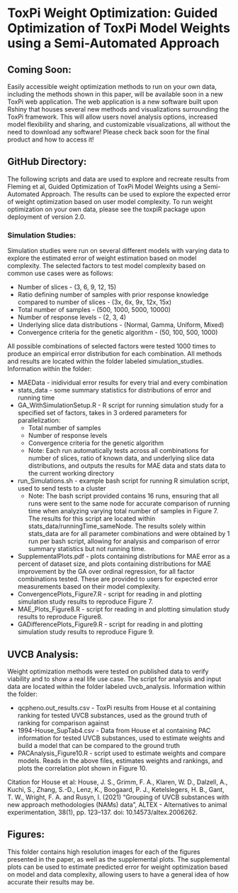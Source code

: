 # ToxPi Weight Optimization: Guided Optimization of ToxPi Model Weights using a Semi-Automated Approach  

## **Coming Soon:**  
Easily accessible weight optimization methods to run on your own data, including the methods shown in this paper, will be available soon in a new ToxPi web application. The web application is a new software built upon Rshiny that houses several new methods and visualizations surrounding the ToxPi framework. This will allow users novel analysis options, increased model flexibility and sharing, and customizable visualizations, all without the need to download any software! Please check back soon for the final product and how to access it!  

## **GitHub Directory:**  
The following scripts and data are used to explore and recreate results from Fleming et al, Guided Optimization of ToxPi Model Weights using a Semi-Automated Approach. The results can be used to explore the expected error of weight optimization based on user model complexity. To run weight optimization on your own data, please see the toxpiR package upon deployment of version 2.0.  

### **Simulation Studies:**    
Simulation studies were run on several different models with varying data to explore the estimated error of weight estimation based on model complexity. The selected factors to test model complexity based on common use cases were as follows:  
* Number of slices - (3, 6, 9, 12, 15)  
* Ratio defining number of samples with prior response knowledge compared to number of slices - (3x, 6x, 9x, 12x, 15x)  
* Total number of samples - (500, 1000, 5000, 10000)  
* Number of response levels - (2, 3, 4)  
* Underlying slice data distributions - (Normal, Gamma, Uniform, Mixed)  
* Convergence criteria for the genetic algorithm - (50, 100, 500, 1000)

All possible combinations of selected factors were tested 1000 times to produce an empirical error distribution for each combination. All methods and results are located within the folder labeled simulation_studies. Information within the folder:  
* MAEData - inidividual error results for every trial and every combination  
* stats_data - some summary statistics for distributions of error and running time  
* GA_WithSimulationSetup.R - R script for running simulation study for a specified set of factors, takes in 3 ordered parameters for parallelization:    
    * Total number of samples
    * Number of response levels
    * Convergence criteria for the genetic algorithm  
    * Note: Each run automatically tests across all combinations for number of slices, ratio of known data, and underlying slice data distributions, and outputs the results for MAE data and stats data to the current working directory   
* run_Simulations.sh - example bash script for running R simulation script, used to send tests to a cluster  
    * Note: The bash script provided contains 16 runs, ensuring that all runs were sent to the same node for accurate comparison of running time when analyzing varying total number of samples in Figure 7. The results for this script are located within stats_data/runningTime_sameNode. The results solely within stats_data are for all parameter combinations and were obtained by 1 run per bash script, allowing for analysis and comparison of error summary statistics but not running time.  
* SupplementalPlots.pdf - plots containing distributions for MAE error as a percent of dataset size, and plots containing distributions for MAE improvement by the GA over ordinal regression, for all factor combinations tested. These are provided to users for expected error measurements based on their model complexity.  
* ConvergencePlots_Figure7.R - script for reading in and plotting simulation study results to reproduce Figure 7.  
* MAE_Plots_Figure8.R - script for reading in and plotting simulation study results to reproduce Figure8.  
* GADifferencePlots_Figure9.R - script for reading in and plotting simulation study results to reproduce Figure 9.  

## **UVCB Analysis:** 
Weight optimization methods were tested on published data to verify viability and to show a real life use case. The script for analysis and input data are located within the folder labeled uvcb_analysis. Information within the folder:  
* qcpheno.out_results.csv - ToxPi results from House et al containing ranking for tested UVCB substances, used as the ground truth of ranking for comparison against  
* 1994-House_SupTab4.csv - Data from House et al containing PAC information for tested UVCB substances, used to estimate weights and build a model that can be compared to the ground truth  
* PACAnalysis_Figure10.R - script used to estimate weights and compare models. Reads in the above files, estimates weights and rankings, and plots the correlation plot shown in Figure 10.  

Citation for House et al: 
House, J. S., Grimm, F. A., Klaren, W. D., Dalzell, A., Kuchi, S., Zhang, S.-D., Lenz, K., Boogaard, P. J., Ketelslegers, H. B., Gant, T. W., Wright, F. A. and Rusyn, I. (2021) “Grouping of UVCB substances with new approach methodologies (NAMs) data”, ALTEX - Alternatives to animal experimentation, 38(1), pp. 123–137. doi: 10.14573/altex.2006262.  

## **Figures:**  
This folder contains high resolution images for each of the figures presented in the paper, as well as the supplemental plots. The supplemental plots can be used to estimate predicted error for weight optimization based on model and data complexity, allowing users to have a general idea of how accurate their results may be.  